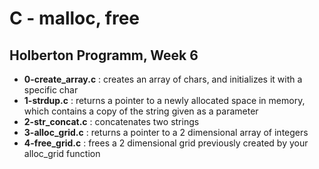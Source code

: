 <h1>C - malloc, free</h1>
<h2>Holberton Programm, Week 6</h2>
<ul>
<li><strong>0-create_array.c</strong> : creates an array of chars, and initializes it with a specific char</li>
<li><strong>1-strdup.c</strong> : returns a pointer to a newly allocated space in memory, which contains a copy of the string given as a parameter</li>
<li><strong>2-str_concat.c</strong> : concatenates two strings</li>
<li><strong>3-alloc_grid.c</strong> : returns a pointer to a 2 dimensional array of integers</li>
<li><strong>4-free_grid.c</strong> : frees a 2 dimensional grid previously created by your alloc_grid function</li>
</ul>
